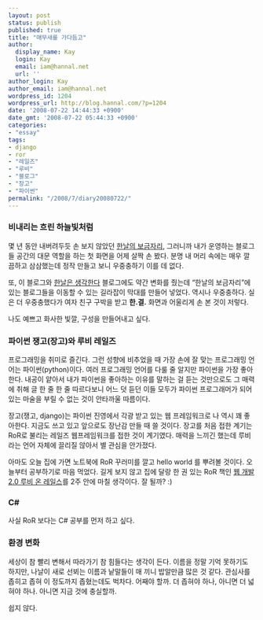 ```yaml
---
layout: post
status: publish
published: true
title: "매무새를 가다듬고"
author:
  display_name: Kay
  login: Kay
  email: iam@hannal.net
  url: ''
author_login: Kay
author_email: iam@hannal.net
wordpress_id: 1204
wordpress_url: http://blog.hannal.com/?p=1204
date: '2008-07-22 14:44:33 +0900'
date_gmt: '2008-07-22 05:44:33 +0900'
categories:
- "essay"
tags:
- django
- ror
- "레일즈"
- "루비"
- "블로그"
- "장고"
- "파이썬"
permalink: "/2008/7/diary20080722/"
---
```

<h3>비내리는 흐린 하늘빛처럼</h3>
<p>몇 년 동안 내버려두듯 손 보지 않았던 <a href="http://www.hannal.net">한날의 보금자리</a>, 그러니까 내가 운영하는 블로그들 공간의 대문 역할을 하는 첫 화면을 어제 살짝 손 봤다. 분명 내 머리 속에는 매우 깔끔하고 삼삼했는데 정작 만들고 보니 우중충하기 이를 데 없다.</p>
<p>또, 이 블로그와 <a href="http://blog.hannal.com">한날은 생각한다</a> 블로그에도 약간 변화를 줬는데 “한날의 보금자리”에 있는 블로그들을 이동할 수 있는 길라잡이 막대를 만들어 넣었다. 역시나 우중충하다. 실은 더 우중충했다가 여자 친구 구박을 받고 <strong>한.결.</strong> 화면과 어울리게 손 본 것이 저렇다.</p>
<p>나도 예쁘고 화사한 빛깔, 구성을 만들어내고 싶다.</p>
<h3>파이썬 쟁고(장고)와 루비 레일즈</h3>
<p>프로그래밍을 취미로 즐긴다. 그런 성향에 비추었을 때 가장 손에 잘 맞는 프로그래밍 언어는 파이썬(python)이다. 여러 프로그래밍 언어를 다룰 줄 알지만 파이썬을 가장 좋아한다. 내공이 얕아서 내가 파이썬을 좋아하는 이유를 말하는 걸 듣는 것만으로도 그 매력에 취해 글 한 줄 한 줄 따르다보니 어느 덧 듣던 이들 모두가 파이썬 프로그래머가 되어 있는 마술을 부릴 수 없는 것이 안타까울 따름이다.</p>
<p>장고(쟁고, django)는 파이썬 진영에서 각광 받고 있는 웹 프레임워크로 나 역시 꽤 좋아한다. 지금도 쓰고 있고 앞으로도 장난감 만들 때 쓸 것이다. 장고를 처음 접한 계기는 RoR로 불리는 레일즈 웹프레임워크를 접한 것이 계기였다. 매력을 느끼긴 했는데 루비라는 언어 자체에 끌리질 않아서 별 관심을 안가졌다.</p>
<p>아마도 오늘 집에 가면 노트북에 RoR 꾸러미를 깔고 hello world 를 뿌려볼 것이다. 오늘부터 공부하기로 마음 먹었다. 길게 보지 않고 집에 달랑 한 권 있는 RoR 책인 <a href="http://www.aladdin.co.kr/shop/wproduct.aspx?ISBN=8960770000&amp;ttbkey=ttbloathing2023003&amp;COPYPaper=1" class="aladdin_title">웹 개발 2.0 루비 온 레일스</a>를 2주 안에 마칠 생각이다. 잘 될까? :)</p>
<h3>C#</h3>
<p>사실 RoR 보다는 C# 공부를 먼저 하고 싶다.</p>
<h3>환경 변화</h3>
<p>세상이 참 빨리 변해서 따라가기 참 힘들다는 생각이 든다. 이름을 정말 기억 못하기도 하지만, 나날이 새로 선뵈는 이름과 낱말들이 매 끼니 밥알만큼 많은 것 같다. 관심사를 좁히고 좁혀 이 정도까지 좁혔는데도 벅차다. 어째야 할까. 더 좁혀야 하나, 아니면 더 넓혀야 하나. 아니면 지금 것에 충실할까.</p>
<p>쉽지 않다.</p>
